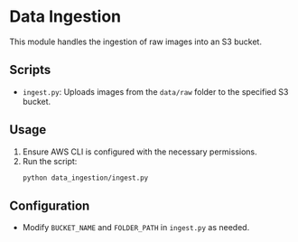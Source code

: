 # Data Ingestion

This module handles the ingestion of raw images into an S3 bucket.

## Scripts

- `ingest.py`: Uploads images from the `data/raw` folder to the specified S3 bucket.

## Usage

1. Ensure AWS CLI is configured with the necessary permissions.
2. Run the script:
   ```sh
   python data_ingestion/ingest.py
   ```

## Configuration

- Modify `BUCKET_NAME` and `FOLDER_PATH` in `ingest.py` as needed.